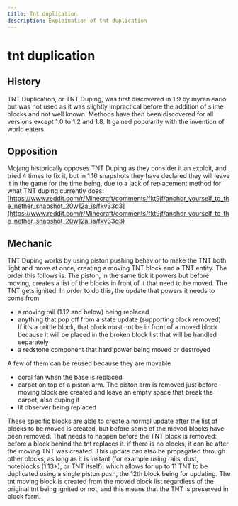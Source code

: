 ```yaml
---
title: Tnt duplication
description: Explaination of tnt duplication
---
```


# tnt duplication

## History
TNT Duplication, or TNT Duping, was first discovered in 1.9 by myren eario but was not used as it was slightly impractical before the addition of slime blocks and not well known. Methods have then been discovered for all versions except 1.0 to 1.2 and 1.8.
It gained popularity with the invention of world eaters.
## Opposition
Mojang historically opposes TNT Duping as they consider it an exploit, and tried 4 times to fix it, but in 1.16 snapshots they have declared they will leave it in the game for the time being, due to a lack of replacement method for what TNT duping currently does:
[https://www.reddit.com/r/Minecraft/comments/fkt9jf/anchor_yourself_to_the_nether_snapshot_20w12a_is/fkv33q3](https://www.reddit.com/r/Minecraft/comments/fkt9jf/anchor_yourself_to_the_nether_snapshot_20w12a_is/fkv33q3)
## Mechanic
TNT Duping works by using piston pushing behavior to make the TNT both light and move at once, creating a moving TNT block and a TNT entity. The order this follows is:
The piston, in the same tick it powers but before moving, creates a list of the blocks in front of it that need to be moved.
The TNT gets ignited. In order to do this, the update that powers it needs to come from
- a moving rail (1.12 and below) being replaced
- anything that pop off from a state update (supporting block removed)  
If it's a brittle block, that block must not be in front of a moved block because it will be placed in the broken block list that will be handled separately
- a redstone component that hard power being moved or destroyed

A few of them can be reused because they are movable

- coral fan when the base is replaced
- carpet on top of a piston arm. The piston arm is removed just before moving block are created and leave an empty space that break the carpet, also duping it
- lit observer being replaced

These specific blocks are able to create a normal update after the list of blocks to be moved is created, but before some of the moved blocks have been removed.
That needs to happen before the TNT block is removed: before a block behind the tnt replaces it. if there is no blocks, it can be after the moving TNT was created.
This update can also be propagated through other blocks, as long as it is instant (for example using rails, dust, noteblocks (1.13+), or TNT itself), which allows for up to 11 TNT to be duplicated using a single piston push, the 12th block being for updating.
The tnt moving block is created from the moved block list regardless of the original tnt being ignited or not, and this means that the TNT is preserved in block form.
